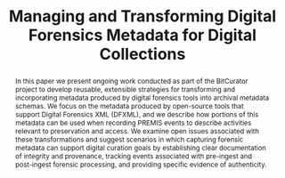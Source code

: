 ---
abstract: In this paper we present ongoing work conducted as part of the BitCurator
  project to develop reusable, extensible strategies for transforming and incorporating
  metadata produced by digital forensics tools into archival metadata schemas. We
  focus on the metadata produced by open-source tools that support Digital Forensics
  XML (DFXML), and we describe how portions of this metadata can be used when recording
  PREMIS events to describe activities relevant to preservation and access. We examine
  open issues associated with these transformations and suggest scenarios in which
  capturing forensic metadata can support digital curation goals by establishing clear
  documentation of integrity and provenance, tracking events associated with pre-ingest
  and post-ingest forensic processing, and providing specific evidence of authenticity.
creators:
- A. Lee, Christopher
- Woods, Kam
- Chassanoff, Alexandra
date: null
document_url: https://services.phaidra.univie.ac.at/api/object/o:378044/download
grand_parent: iPRES
institutions: []
keywords:
- digital forensics
- disk imaging
- preservation metadata
- dfxml
- interoperability
- bitcurator
- lisbon
landing_page_url: https://phaidra.univie.ac.at/o:378044
language: eng
layout: publication
license: CC BY-SA 2.0 AT
notes_url: null
parent: iPRES 2013
presentation_url: null
publication_type: paper
size: 902869
source_name: iPRES
title: Managing and Transforming Digital Forensics Metadata for Digital Collections
year: 2013
---